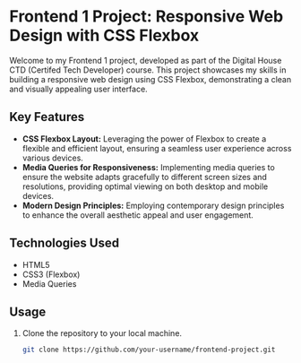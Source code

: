 # Frontend 1 Project: Responsive Web Design with CSS Flexbox

Welcome to my Frontend 1 project, developed as part of the Digital House CTD (Certifed Tech Developer) course. This project showcases my skills in building a responsive web design using CSS Flexbox, demonstrating a clean and visually appealing user interface.

## Key Features

- **CSS Flexbox Layout:** Leveraging the power of Flexbox to create a flexible and efficient layout, ensuring a seamless user experience across various devices.
- **Media Queries for Responsiveness:** Implementing media queries to ensure the website adapts gracefully to different screen sizes and resolutions, providing optimal viewing on both desktop and mobile devices.
- **Modern Design Principles:** Employing contemporary design principles to enhance the overall aesthetic appeal and user engagement.

## Technologies Used

- HTML5
- CSS3 (Flexbox)
- Media Queries

## Usage

1. Clone the repository to your local machine.
   ```bash
   git clone https://github.com/your-username/frontend-project.git
